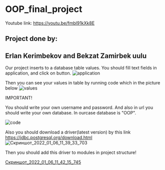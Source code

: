# OOP_final_project

Youtube link: https://youtu.be/fmbl91kXk8E

## Project done by:
## Erlan Kerimbekov and Bekzat Zamirbek uulu

Our project inserts to a database table values.
You should fill text fields in application, and click on button. 
![application](https://user-images.githubusercontent.com/73532500/148226423-924ff16c-6cd9-4215-8037-37779c7cc77a.png)

Then you can see your values in table by running code which in the picture below
![values](https://user-images.githubusercontent.com/73532500/148226432-b3b4d478-903a-4e65-884b-613787103e11.png)

IMPORTANT!

You should write your own username and password. And also in url you should write your own database. In ourcase database is "OOP".

![code](https://user-images.githubusercontent.com/73532500/148227516-57c63583-1225-48cc-8a83-57a5c7d7f795.png)

Also you should download a driver(latest version) by this link https://jdbc.postgresql.org/download.html
![Скриншот_2022_01_06_11_39_33_703](https://user-images.githubusercontent.com/73532500/148334403-690cc23f-b02c-45e6-8872-0f0fa439a8d5.png)

Then you should add this driver to modules in project structure!

[Скриншот_2022_01_06_11_42_15_745](https://user-images.githubusercontent.com/73532500/148334525-0abd0836-732f-44f1-9b01-95e8358c26c4.png)
